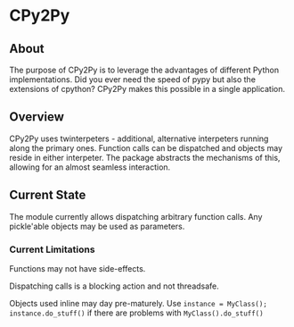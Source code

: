# CPy2Py #

## About ##

The purpose of CPy2Py is to leverage the advantages of different Python implementations.
Did you ever need the speed of pypy but also the extensions of cpython?
CPy2Py makes this possible in a single application.

## Overview ##

CPy2Py uses twinterpeters - additional, alternative interpeters running along the primary ones.
Function calls can be dispatched and objects may reside in either interpeter.
The package abstracts the mechanisms of this, allowing for an almost seamless interaction.

## Current State ##

The module currently allows dispatching arbitrary function calls.
Any pickle'able objects may be used as parameters.

### Current Limitations ###

Functions may not have side-effects.

Dispatching calls is a blocking action and not threadsafe.

Objects used inline may day pre-maturely. Use `instance = MyClass(); instance.do_stuff()` if there are problems with `MyClass().do_stuff()`
